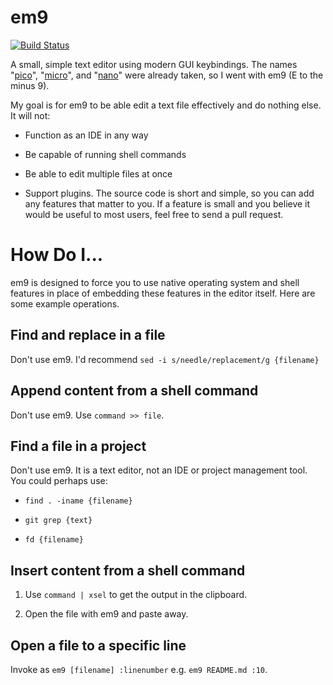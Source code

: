 em9
===

[![Build Status](https://travis-ci.org/jncraton/em9.svg?branch=master)](https://travis-ci.org/jncraton/em9)

A small, simple text editor using modern GUI keybindings. The names "[pico](https://en.wikipedia.org/wiki/Pico_(text_editor))", "[micro](https://micro-editor.github.io/)", and "[nano](https://en.wikipedia.org/wiki/GNU_nano)" were already taken, so I went with em9 (E to the minus 9).

My goal is for em9 to be able edit a text file effectively and do nothing else. It will not:

- Function as an IDE in any way

- Be capable of running shell commands

- Be able to edit multiple files at once

- Support plugins. The source code is short and simple, so you can add any features that matter to you. If a feature is small and you believe it would be useful to most users, feel free to send a pull request.

How Do I...
===========

em9 is designed to force you to use native operating system and shell features in place of embedding these features in the editor itself. Here are some example operations.

Find and replace in a file
--------------------------

Don't use em9. I'd recommend `sed -i s/needle/replacement/g {filename}`

Append content from a shell command
-----------------------------------

Don't use em9. Use `command >> file`.

Find a file in a project
------------------------

Don't use em9. It is a text editor, not an IDE or project management tool. You could perhaps use:

- `find . -iname {filename}`

- `git grep {text}`

- `fd {filename}`

Insert content from a shell command
-----------------------------------

1. Use `command | xsel` to get the output in the clipboard.

2. Open the file with em9 and paste away.

Open a file to a specific line
------------------------------

Invoke as `em9 [filename] :linenumber` e.g. `em9 README.md :10`.
